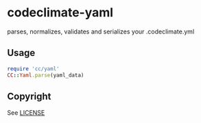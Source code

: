 # codeclimate-yaml

parses, normalizes, validates and serializes your .codeclimate.yml

## Usage

```ruby
require 'cc/yaml'
CC::Yaml.parse(yaml_data)
```

## Copyright

See [LICENSE](LICENSE)
